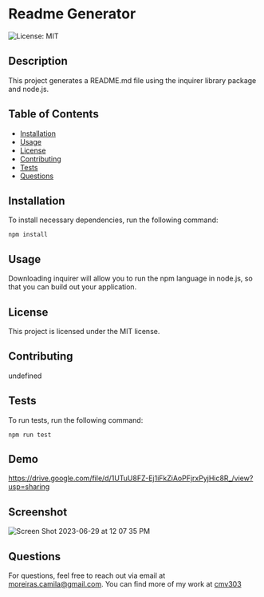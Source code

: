 # Readme Generator
![License: MIT](https://img.shields.io/badge/License-MIT-blue.svg)

## Description
This project generates a README.md file using the inquirer library package and node.js.


## Table of Contents
* [Installation](#installation)
* [Usage](#usage)
* [License](#license)
* [Contributing](#contributing)
* [Tests](#tests)
* [Questions](#questions)


## Installation
To install necessary dependencies, run the following command:

```
npm install
```

## Usage
Downloading inquirer will allow you to run the npm language in node.js, so that you can build out your application.


## License  
This project is licensed under the MIT license.


## Contributing
undefined


## Tests
To run tests, run the following command:

```
npm run test
```

## Demo
https://drive.google.com/file/d/1UTuU8FZ-Ej1iFkZiAoPFjrxPyjHic8R_/view?usp=sharing


## Screenshot
![Screen Shot 2023-06-29 at 12 07 35 PM](https://github.com/cmv303/NodeJS-readme/assets/115678318/1d9ae288-6ee4-4ce1-8c93-aa6bdea0d030)


## Questions
For questions, feel free to reach out via email at moreiras.camila@gmail.com. You can find more of my work at [cmv303](https://github.com/cmv303/)
